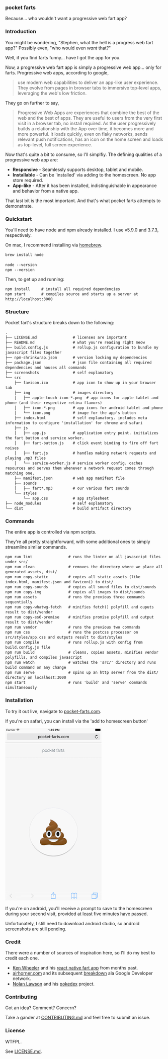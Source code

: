 ### pocket farts

Because... who wouldn't want a progressive web fart app?


### Introduction

You might be wondering, "Stephen, what the hell is a progress web fart app?" Possibly even, "who would even *want* that?"

Well, if you find farts funny... have I got the app for you.

Now, a progressive web fart app is simply a progressive web app... only for farts. Progressive web apps, according to google,

> use modern web capabilities to deliver an app-like user experience.
> They evolve from pages in browser tabs to immersive top-level apps, leveraging the web's
> low friction.

They go on further to say,

> Progressive Web Apps are experiences that combine the best of the web and the best of apps. They are useful to users from
> the very first visit in a browser tab, no install required. As the user progressively builds a relationship with the App
> over time, it becomes more and more powerful. It loads quickly, even on flaky networks, sends relevant push notifications,
> has an icon on the home screen and loads as top-level, full screen experience.

Now that's quite a bit to consume, so I'll simplfiy. The defining qualities of a progressive web app are:

* **Responsive** - Seamlessly supports desktop, tablet and mobile.
* **Installable** - Can be 'installed' via adding to the homescreen. No app store required.
* **App-like** - After it has been installed, indistinguishable in appearance and behavior from a native app.

That last bit is the most important. And that's what pocket farts attempts to demonstrate.


### Quickstart

You'll need to have node and npm already installed. I use v5.9.0 and 3.7.3, respectively.

On mac, I recommend installing via [homebrew](http://brew.sh/).
```
brew install node

node --version
npm --version
```

Then, to get up and running:
```
npm install     # install all required dependencies
npm start       # compiles source and starts up a server at http://localhost:3000
```

### Structure

Pocket fart's structure breaks down to the following:
```
.
├── LICENSE.md                # licenses are important
├── README.md                 # what you're reading right meow
├── build.config.js           # rollup.js configuration to bundle my javascript files together
├── npm-shrinkwrap.json       # version locking my dependencies
├── package.json              # json file containing all required dependencies and houses all commands
├── screenshots               # self explanatory
└── src
    ├── favicon.ico           # app icon to show up in your browser tab
    ├── img                   # images directory
    │   ├── apple-touch-icon-*.png  # app icons for apple tablet and phone (and their respective retina flavors)
    │   ├── icon-*.png        # app icons for android tablet and phone
    │   └── icon.png          # image for the app's button
    ├── index.html            # self explanatory. includes meta information to configure 'installation' for chrome and safari
    ├── js
    │   ├── app.js            # application entry point. initializes the fart button and service worker.
    │   ├── fart-button.js    # click event binding to fire off fart noises
    │   ├── fart.js           # handles making network requests and playing .mp3 files
    │   └── service-worker.js # service worker config. caches resources and serves them whenever a network request comes through matching one.
    ├── manifest.json         # web app manifest file
    ├── sounds
    │   ├── fart*.mp3         # our various fart sounds
    └── styles
        └── app.css           # app stylesheet
├── node_modules              # self explanatory
└── dist                      # build artifact directory
```


### Commands

The entire app is controlled via npm scripts.

They're all pretty straightforward, with some additional ones to simply streamline similar commands.

```
npm run lint                # runs the linter on all javascript files under src/
npm run clean               # removes the directory where we place all generated assets, dist/
npm run copy-static         # copies all static assets (like index.html, manifest.json and favicon() to dist/
npm run copy-sounds         # copies all sound files to dist/sounds
npm run copy-img            # copies all images to dist/sounds
npm run assets              # runs the previous three commands sequentially
npm run copy-whatwg-fetch   # minifies fetch() polyfill and ouputs result to dist/vendor
npm run copy-es6-promise    # minifies promise polyfill and output result to dist/vendor
npm run vendor              # runs the previous two commands
npm run css                 # runs the postcss processor on src/styles/app.css and outputs result to dist/styles
npm run compile             # runs rollup.js with config from build.config.js file
npm run build               # cleans, copies assets, minifies vendor polyfills, and compiles javascript
npm run watch               # watches the 'src/' directory and runs build command on any change
npm run serve               # spins up an http server from the dist/ directory on localhost:3000
npm start                   # runs 'build' and 'serve' commands simultaneously
```

### Installation

To try it out live, navigate to [pocket-farts.com](https://pocket-farts.com).

If you're on safari, you can install via the 'add to homescreen button'

![add-to-homescreen](https://raw.githubusercontent.com/smelnicki/pocket-farts.com/master/screenshots/add-to-homescreen.gif)

If you're on android, you'll receive a prompt to save to the homescreen during your second visit, provided
at least five minutes have passed.

Unfortunately, I still need to download android studio, so android screenshots are still pending.


### Credit

There were a number of sources of inspiration here, so I'll do my best to credit each one.

* [Ken Wheeler](https://github.com/kenwheeler) and his [react native fart app](https://twitter.com/ken_wheeler/status/581171786747899904) from months past.
* [airhorner.com](https://airhorner.com/) and its subsequent [breakdown](https://developers.google.com/web/fundamentals/getting-started/your-first-offline-web-app/) ala Google Developer network.
* [Nolan Lawson](https://github.com/nolanlawson) and his [pokedex](https://www.pokedex.org/) project.


### Contributing

Got an idea? Comment? Concern?

Take a gander at [CONTRIBUTING.md](https://raw.githubusercontent.com/smelnicki/pocket-farts.com/master/CONTRIBUTING.md) and feel free to submit an issue.


### License

WTFPL.

See [LICENSE.md](https://raw.githubusercontent.com/smelnicki/pocket-farts.com/master/LICENSE.md).
